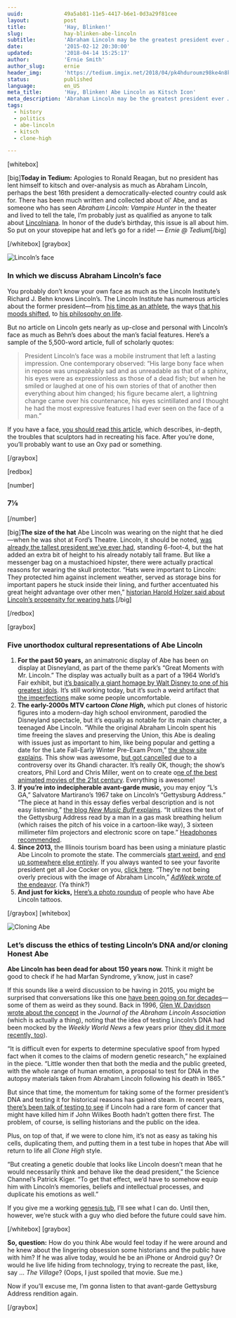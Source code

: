 ```yaml
---
uuid:             49a5ab81-11e5-4417-b6e1-0d3a29f81cee
layout:           post
title:            'Hay, Blinken!'
slug:             hay-blinken-abe-lincoln
subtitle:         'Abraham Lincoln may be the greatest president ever … in terms of the crazy cultural crap he inspires.'
date:             '2015-02-12 20:30:00'
updated:          '2018-04-14 15:25:17'
author:           'Ernie Smith'
author_slug:      ernie
header_img:       'https://tedium.imgix.net/2018/04/pk4hduroumz98ke4n8ku--1-.gif'
status:           published
language:         en_US
meta_title:       'Hay, Blinken! Abe Lincoln as Kitsch Icon'
meta_description: 'Abraham Lincoln may be the greatest president ever … in terms of the crazy cultural crap he inspires.'
tags:
  - history
  - politics
  - abe-lincoln
  - kitsch
  - clone-high

---
```


[whitebox]

[big]**Today in Tedium:** Apologies to Ronald Reagan, but no president has lent himself to kitsch and over-analysis as much as Abraham Lincoln, perhaps the best 16th president a democratically-elected country could ask for. There has been much written and collected about ol’ Abe, and as someone who has seen *Abraham Lincoln: Vampire Hunter* in the theater and lived to tell the tale, I’m probably just as qualified as anyone to talk about [Lincolniana](http://www.merriam-webster.com/dictionary/lincolniana). In honor of the dude’s birthday, this issue is all about him. So put on your stovepipe hat and let’s go for a ride! *— Ernie @ Tedium*[/big]

[/whitebox]
[graybox]

![Lincoln’s face](https://tedium.imgix.net/2018/04/gla7vhw1mb0lxpxocski.jpg)

### In which we discuss Abraham Lincoln’s face

You probably don’t know your own face as much as the Lincoln Institute’s Richard J. Behn knows Lincoln’s. The Lincoln Institute has numerous articles about the former president—from [his time as an athlete](http://abrahamlincolnsclassroom.org/abraham-lincoln-in-depth/abraham-lincoln-the-athlete/), the ways [that his moods shifted](http://abrahamlincolnsclassroom.org/abraham-lincoln-in-depth/president-lincolns-moods/), to [his philosophy on life](http://abrahamlincolnsclassroom.org/abraham-lincoln-in-depth/abraham-lincolns-values-and-philosophy/).

But no article on Lincoln gets nearly as up-close and personal with Lincoln’s face as much as Behn’s does about the man’s facial features. Here’s a sample of the 5,500-word article, full of scholarly quotes:

> President Lincoln’s face was a mobile instrument that left a lasting impression. One contemporary observed: “His large bony face when in repose was unspeakably sad and as unreadable as that of a sphinx, his eyes were as expressionless as those of a dead fish; but when he smiled or laughed at one of his own stories of that of another then everything about him changed; his figure became alert, a lightning change came over his countenance, his eyes scintillated and I thought he had the most expressive features I had ever seen on the face of a man.”

If you have a face, [you should read this article](https://web.archive.org/web/20150319143723/http://abrahamlincolnsclassroom.org/abraham-lincoln-in-depth/abraham-lincolns-beautiful-face-by-richard-j-behn/), which describes, in-depth, the troubles that sculptors had in recreating his face. After you’re done, you’ll probably want to use an Oxy pad or something.

[/graybox]

[redbox]

[number]
### 7⅛
[/number]

[big]**The size of the hat** Abe Lincoln was wearing on the night that he died—when he was shot at Ford’s Theatre. Lincoln, it should be noted, [was already the tallest president we’ve ever had](http://biography.yourdictionary.com/articles/who-was-the-tallest-president.html), standing 6-foot-4, but the hat added an extra bit of height to his already notably tall frame. But like a messenger bag on a mustachioed hipster, there were actually practical reasons for wearing the skull protector. “Hats were important to Lincoln: They protected him against inclement weather, served as storage bins for important papers he stuck inside their lining, and further accentuated his great height advantage over other men,” [historian Harold Holzer said about Lincoln’s propensity for wearing hats](http://www.smithsonianmag.com/history/abraham-lincolns-top-hat-the-inside-story-3764960/).[/big]

[/redbox]

[graybox]

### Five unorthodox cultural representations of Abe Lincoln

1. **For the past 50 years,** an animatronic display of Abe has been on display at Disneyland, as part of the theme park’s “Great Moments with Mr. Lincoln.” The display was actually built as a part of a 1964 World’s Fair exhibit, but [it’s basically a giant homage by Walt Disney to one of his greatest idols](http://www.waltdisney.org/storyboard/look-closer-great-moments-mr-lincoln). It’s still working today, but it’s such a weird artifact that [the imperfections](http://articles.latimes.com/2009/dec/18/business/la-fi-ct-lincoln18-2009dec18) make some people uncomfortable.
2. **The early-2000s MTV cartoon *Clone High*,** which put clones of historic figures into a modern-day high school environment, parodied the Disneyland spectacle, but it’s equally as notable for its main character, a teenaged Abe Lincoln. “While the original Abraham Lincoln spent his time freeing the slaves and preserving the Union, this Abe is dealing with issues just as important to him, like being popular and getting a date for the Late Fall-Early Winter Pre-Exam Prom,” [the show site explains](http://www.clone-high.com/characters.htm). This show was awesome, [but got cancelled](http://www.denofgeek.com/tv/clone-high/31048/looking-back-at-clone-high) due to a controversy over its Ghandi character. It’s really OK, though; the show’s creators, Phil Lord and Chris Miller, went on to create o[ne of the best animated movies of the 21st century](http://www.imdb.com/title/tt1490017/). Everything is awesome!
3. **If you’re into indecipherable avant-garde music,** you may enjoy “L’s GA,” Salvatore Martirano’s 1967 take on Lincoln’s “Gettysburg Address.” “The piece at hand in this essay defies verbal description and is not easy listening,” [the blog *New Music Buff* explains](https://newmusicbuff.wordpress.com/2013/05/05/abraham-lincoln-and-the-avant-garde/). “It utilizes the text of the Gettysburg Address read by a man in a gas mask breathing helium (which raises the pitch of his voice in a cartoon-like way), 3 sixteen millimeter film projectors and electronic score on tape.” [Headphones recommended](https://www.youtube.com/watch?v=Q3B7alymQ6I).
4. **Since 2013,** the Illinois tourism board has been using a miniature plastic Abe Lincoln to promote the state. The commercials [start weird](https://www.youtube.com/watch?v=05Wv3LHIx_o), and [end up somewhere else entirely](https://www.youtube.com/watch?v=NhJTuWeCtSE). If you always wanted to see your favorite president get all Joe Cocker on you, [click here](https://www.youtube.com/watch?v=KhZet-jPCyQ). “They’re not being overly precious with the image of Abraham Lincoln,” [*AdWeek* wrote of the endeavor](http://www.adweek.com/news/advertising-branding/ad-day-illinois-tourism-loses-its-mind-tiny-screaming-hilarious-abe-lincoln-152871). (Ya think?)
5. **And just for kicks,** [Here’s a photo roundup](http://www.inkedmag.com/abraham-lincoln-tattoos/) of people who have Abe Lincoln tattoos. 

[/graybox]
[whitebox]

![Cloning Abe](https://tedium.imgix.net/2018/04/y6rqrbn7x0jsjdgjkriw.jpg)

### Let’s discuss the ethics of testing Lincoln’s DNA and/or cloning Honest Abe

**Abe Lincoln has been dead for about 150 years now.** Think it might be good to check if he had Marfan Syndrome, y’know, just in case?

If this sounds like a weird discussion to be having in 2015, you might be surprised that conversations like this one [have been going on for decades](http://www.nytimes.com/1991/02/10/us/a-search-for-lincoln-s-dna.html)—some of them as weird as they sound. Back in 1996, [Glen W. Davidson wrote about the concept](http://quod.lib.umich.edu/j/jala/2629860.0017.103/--abraham-lincoln-and-the-dna-controversy?rgn=main;view=fulltext) in the *Journal of the Abraham Lincoln Association* (which is actually a thing), noting that the idea of testing Lincoln’s DNA had been mocked by the *Weekly World News* a few years prior ([they did it more recently, too](http://books.google.com/books?id=2_MDAAAAMBAJ&pg=PA14&lpg=PA14&dq=lincoln+cloned+weekly+world+news&source=bl&ots=2YV1bL_Ih0&sig=GBNLWEEcN-_r0K2AF1rt-uBVIgA&hl=en&sa=X&ei=7Z8KUcPJLonh0wGFmIDwAQ&ved=0CEQQ6AEwBA#v=onepage&q=lincoln%20cloned%20weekly%20world%20news&f=false)).

“It is difficult even for experts to determine speculative spoof from hyped fact when it comes to the claims of modern genetic research,” he explained in the piece. “Little wonder then that both the media and the public greeted, with the whole range of human emotion, a proposal to test for DNA in the autopsy materials taken from Abraham Lincoln following his death in 1865.”

But since that time, the momentum for taking some of the former president’s DNA and testing it for historical reasons has gained steam. In recent years, [there’s been talk of testing to see](http://blog.cleveland.com/metro/2011/02/cleveland_clinic_geneticist_ta.html) if Lincoln had a rare form of cancer that might have killed him if John Wilkes Booth hadn’t gotten there first. The problem, of course, is selling historians and the public on the idea. 

Plus, on top of that, if we were to clone him, it’s not as easy as taking his cells, duplicating them, and putting them in a test tube in hopes that Abe will return to life all *Clone High* style.

“But creating a genetic double that looks like Lincoln doesn’t mean that he would necessarily think and behave like the dead president,” the Science Channel’s Patrick Kiger. “To get that effect, we’d have to somehow equip him with Lincoln’s memories, beliefs and intellectual processes, and duplicate his emotions as well.”

If you give me a working [genesis tub](http://en.wikipedia.org/wiki/Treehouse_of_Horror_VII#The_Genesis_Tub), I’ll see what I can do. Until then, however, we’re stuck with a guy who died before the future could save him.

[/whitebox]
[graybox]

**So, question:** How do you think Abe would feel today if he were around and he knew about the lingering obsession some historians and the public have with him? If he was alive today, would he be an iPhone or Android guy? Or would he live life hiding from technology, trying to recreate the past, like, say … *The Village*? (Oops, I just spoiled that movie. Sue me.)

Now if you’ll excuse me, I’m gonna listen to that avant-garde Gettysburg Address rendition again.

[/graybox]
